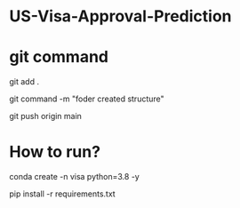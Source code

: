 # US-Visa-Approval-Prediction

# git command

git add .

git command -m "foder created structure"

git push origin main



# How to run?

conda create -n visa python=3.8 -y

 pip install -r requirements.txt 
